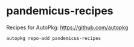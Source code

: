 # pandemicus-recipes

Recipes for AutoPkg: https://github.com/autopkg

	autopkg repo-add pandemicus-recipes
